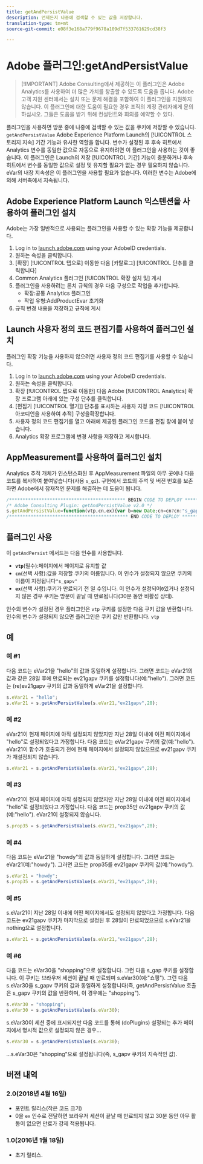 ```yaml
---
title: getAndPersistValue
description: 언제든지 나중에 검색할 수 있는 값을 저장합니다.
translation-type: tm+mt
source-git-commit: e08f3e168a779f9678a109d7f533761629cd38f3

---
```



# Adobe 플러그인:getAndPersistValue

> [!IMPORTANT] Adobe Consulting에서 제공하는 이 플러그인은 Adobe Analytics를 사용하여 더 많은 가치를 창출할 수 있도록 도움을 줍니다. Adobe 고객 지원 센터에서는 설치 또는 문제 해결을 포함하여 이 플러그인을 지원하지 않습니다. 이 플러그인에 대한 도움이 필요한 경우 조직의 계정 관리자에게 문의하십시오. 그들은 도움을 받기 위해 컨설턴트와 회의를 예약할 수 있다.

플러그인을 사용하면 방문 중에 나중에 검색할 수 있는 값을 쿠키에 저장할 수 있습니다. `getAndPersistValue` Adobe Experience Platform Launch의 [!UICONTROL 스토리지 지속] 기간 기능과 유사한 역할을 합니다. 변수가 설정된 후 후속 히트에서 Analytics 변수를 동일한 값으로 자동으로 유지하려면 이 플러그인을 사용하는 것이 좋습니다. 이 플러그인은 Launch의 저장 [!UICONTROL 기간] 기능이 충분하거나 후속 히트에서 변수를 동일한 값으로 설정 및 유지할 필요가 없는 경우 필요하지 않습니다. eVar의 내장 지속성은 이 플러그인을 사용할 필요가 없습니다. 이러한 변수는 Adobe에 의해 서버측에서 지속됩니다.

## Adobe Experience Platform Launch 익스텐션을 사용하여 플러그인 설치

Adobe는 가장 일반적으로 사용되는 플러그인을 사용할 수 있는 확장 기능을 제공합니다.

1. Log in to [launch.adobe.com](https://launch.adobe.com) using your AdobeID credentials.
1. 원하는 속성을 클릭합니다.
1. [확장] [!UICONTROL 탭으로] 이동한 다음 [카탈로그] [!UICONTROL 단추를 클릭합니다]
1. Common Analytics 플러그인 [!UICONTROL 확장 설치 및] 게시
1. 플러그인을 사용하려는 론치 규칙의 경우 다음 구성으로 작업을 추가합니다.
   * 확장:공통 Analytics 플러그인
   * 작업 유형:AddProductEvar 초기화
1. 규칙 변경 내용을 저장하고 규칙에 게시

## Launch 사용자 정의 코드 편집기를 사용하여 플러그인 설치

플러그인 확장 기능을 사용하지 않으려면 사용자 정의 코드 편집기를 사용할 수 있습니다.

1. Log in to [launch.adobe.com](https://launch.adobe.com) using your AdobeID credentials.
1. 원하는 속성을 클릭합니다.
1. 확장 [!UICONTROL 탭으로 이동한] 다음 Adobe [!UICONTROL Analytics] 확장 프로그램 아래에 있는 구성 단추를 클릭합니다.
1. [편집기 [!UICONTROL 열기]] 단추를 표시하는 사용자 지정 코드 [!UICONTROL 아코디언을 사용하여 추적] 구성을확장합니다.
1. 사용자 정의 코드 편집기를 열고 아래에 제공된 플러그인 코드를 편집 창에 붙여 넣습니다.
1. Analytics 확장 프로그램에 변경 사항을 저장하고 게시합니다.

## AppMeasurement를 사용하여 플러그인 설치

Analytics 추적 개체가 인스턴스화된 후 AppMeasurement 파일의 아무 곳에나 다음 코드를 복사하여 붙여넣습니다(사용 `s_gi`). 구현에서 코드의 주석 및 버전 번호를 보존하면 Adobe에서 잠재적인 문제를 해결하는 데 도움이 됩니다.

```js
/******************************************* BEGIN CODE TO DEPLOY *******************************************/
/* Adobe Consulting Plugin: getAndPersistValue v2.0 */
s.getAndPersistValue=function(vtp,cn,ex){var b=new Date;cn=cn?cn:"s_gapv";(ex=ex?ex:0)?b.setTime(b.getTime()+864E5*ex): b.setTime(b.getTime()+18E5);vtp||(vtp=this.c_r(cn));this.c_w(cn,vtp,b);return vtp};
/******************************************** END CODE TO DEPLOY ********************************************/
```

## 플러그인 사용

이 `getAndPersist` 메서드는 다음 인수를 사용합니다.

* **`vtp`**(필수):페이지에서 페이지로 유지할 값
* **`cn`**(선택 사항):값을 저장할 쿠키의 이름입니다. 이 인수가 설정되지 않으면 쿠키의 이름이 지정됩니다`"s_gapv"`
* **`ex`**(선택 사항):쿠키가 만료되기 전 일 수입니다. 이 인수가 설정되어`0`있거나 설정되지 않은 경우 쿠키는 방문이 끝날 때 만료됩니다(30분 동안 비활성 상태).

인수의 변수가 설정된 경우 플러그인은 `vtp` 쿠키를 설정한 다음 쿠키 값을 반환합니다. 인수의 변수가 설정되지 않으면 플러그인은 쿠키 값만 반환합니다. `vtp`

## 예

### 예 #1

다음 코드는 eVar21을 &quot;hello&quot;의 값과 동일하게 설정합니다.  그러면 코드는 eVar21의 값과 같은 28일 후에 만료되는 ev21gapv 쿠키를 설정합니다(예:&quot;hello&quot;).  그러면 코드는 (re)ev21gapv 쿠키의 값과 동일하게 eVar21을 설정합니다.

```js
s.eVar21 = "hello";
s.eVar21 = s.getAndPersistValue(s.eVar21,"ev21gapv",28);
```

### 예 #2

eVar21이 현재 페이지에 아직 설정되지 않았지만 지난 28일 이내에 이전 페이지에서 &quot;hello&quot;로 설정되었다고 가정합니다.   다음 코드는 eVar21gapv 쿠키의 값(예:&quot;hello&quot;).  eVar21이 함수가 호출되기 전에 현재 페이지에서 설정되지 않았으므로 ev21gapv 쿠키가 재설정되지 않습니다.

```js
s.eVar21 = s.getAndPersistValue(s.eVar21,"ev21gapv",28);
```

### 예 #3

eVar21이 현재 페이지에 아직 설정되지 않았지만 지난 28일 이내에 이전 페이지에서 &quot;hello&quot;로 설정되었다고 가정합니다.  다음 코드는 prop35만 ev21gapv 쿠키의 값(예:&quot;hello&quot;).  eVar21이 설정되지 않습니다.

```js
s.prop35 = s.getAndPersistValue(s.eVar21,"ev21gapv",28);
```

### 예 #4

다음 코드는 eVar21을 &quot;howdy&quot;의 값과 동일하게 설정합니다.  그러면 코드는 eVar21(예:&quot;howdy&quot;).  그러면 코드는 prop35를 ev21gapv 쿠키의 값(예:&quot;howdy&quot;).

```js
s.eVar21 = "howdy";
s.prop35 = s.getAndPersistValue(s.eVar21,"ev21gapv",28);
```

### 예 #5

s.eVar21이 지난 28일 이내에 어떤 페이지에서도 설정되지 않았다고 가정합니다.  다음 코드는 ev21gapv 쿠키가 마지막으로 설정된 후 28일이 만료되었으므로 s.eVar21을 nothing으로 설정합니다.

```js
s.eVar21 = s.getAndPersistValue(s.eVar21,"ev21gapv",28);
```

### 예 #6

다음 코드는 eVar30을 &quot;shopping&quot;으로 설정합니다.  그런 다음 s_gap 쿠키를 설정합니다. 이 쿠키는 브라우저 세션이 끝날 때 만료되며 s.eVar30(예:&quot;쇼핑&quot;).  그런 다음 s.eVar30을 s_gapv 쿠키의 값과 동일하게 설정합니다(즉, getAndPersistValue 호출은 s_gapv 쿠키의 값을 반환하며, 이 경우에는 &quot;shopping&quot;).

```js
s.eVar30 = "shopping";
s.eVar30 = s.getAndPersistValue(s.eVar30);
```

s.eVar30이 세션 중에 표시되지만 다음 코드를 통해 (doPlugins) 설정되는 추가 페이지에서 명시적 값으로 설정되지 않은 경우...

```js
s.eVar30 = s.getAndPersistValue(s.eVar30);
```

...s.eVar30은 &quot;shopping&quot;으로 설정됩니다(즉, s_gapv 쿠키의 지속적인 값).

## 버전 내역

### 2.0(2018년 4월 16일)

* 포인트 릴리스(작은 코드 크기)
* 0을 `ex` 인수로 전달하면 브라우저 세션이 끝날 때 만료되지 않고 30분 동안 아무 활동이 없으면 만료가 강제 적용됩니다.

### 1.0(2016년 1월 18일)

* 초기 릴리스.
